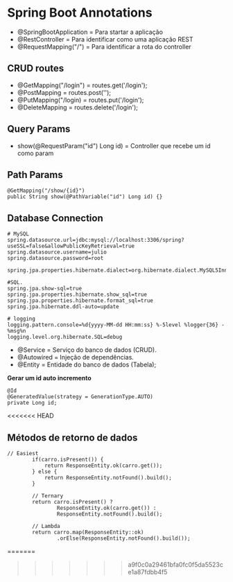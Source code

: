 # Spring Boot Annotations

- @SpringBootApplication = Para startar a aplicação
- @RestController = Para identificar como uma aplicação REST
- @RequestMapping("/") = Para identificar a rota do controller

## CRUD routes

- @GetMapping("/login") = routes.get('/login');
- @PostMapping = routes.post('');
- @PutMapping("/login) = routes.put('/login');
- @DeleteMapping = routes.delete('/login');

## Query Params
- show(@RequestParam("id") Long id) = Controller que recebe um id como param

## Path Params
```
@GetMapping("/show/{id}")
public String show(@PathVariable("id") Long id) {}
```

## Database Connection
```
# MySQL
spring.datasource.url=jdbc:mysql://localhost:3306/spring?useSSL=false&allowPublicKeyRetrieval=true
spring.datasource.username=julio
spring.datasource.password=root

spring.jpa.properties.hibernate.dialect=org.hibernate.dialect.MySQL5InnoDBDialect

#SQL.
spring.jpa.show-sql=true
spring.jpa.properties.hibernate.show_sql=true
spring.jpa.properties.hibernate.format_sql=true
spring.jpa.hibernate.ddl-auto=update

# logging
logging.pattern.console=%d{yyyy-MM-dd HH:mm:ss} %-5level %logger{36} - %msg%n
logging.level.org.hibernate.SQL=debug
```

- @Service = Serviço do banco de dados (CRUD).
- @Autowired = Injeção de dependências.
- @Entity = Entidade do banco de dados (Tabela);

**Gerar um id auto incremento**

```
@Id
@GeneratedValue(strategy = GenerationType.AUTO)
private Long id;
```
<<<<<<< HEAD

## Métodos de retorno de dados

```
// Easiest		
		if(carro.isPresent()) {
			return ResponseEntity.ok(carro.get());
		} else {
			return ResponseEntity.notFound().build();
		}
		
		// Ternary	
		return carro.isPresent() ?
				ResponseEntity.ok(carro.get()) :
				ResponseEntity.notFound().build();
		
		// Lambda		
		return carro.map(ResponseEntity::ok)
				.orElse(ResponseEntity.notFound().build());
```
=======
>>>>>>> a9f0c0a29461bfa0fc0f5da5523ce1a87fdbb4f5
